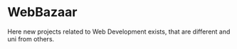 # WebBazaar
Here new projects related to Web Development exists, that are different and uni from others.
